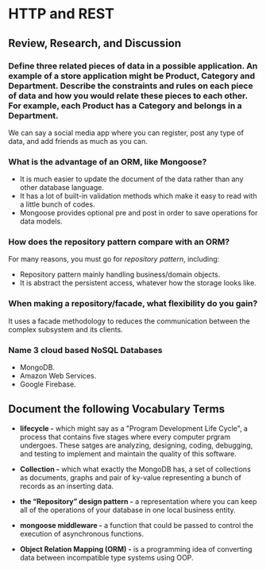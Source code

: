 # HTTP and REST

## Review, Research, and Discussion

### Define three related pieces of data in a possible application. An example of a store application might be Product, Category and Department. Describe the constraints and rules on each piece of data and how you would relate these pieces to each other. For example, each Product has a Category and belongs in a Department.

We can say a social media app where you can register, post any type of data, and add friends as much as you can.

### What is the advantage of an ORM, like Mongoose?
- It is much easier to update the document of the data rather than any other database language.
- It has a lot of built-in validation methods which make it easy to read with a little bunch of codes.
- Mongoose provides optional pre and post in order to save operations for data models.


### How does the repository pattern compare with an ORM?
For many reasons, you must go for _repository pattern_, including:
- Repository pattern mainly handling business/domain objects.
- It is abstract the persistent access, whatever how the storage looks like.

### When making a repository/facade, what flexibility do you gain?
It uses a facade methodology to reduces the communication between the complex subsystem and its clients.

### Name 3 cloud based NoSQL Databases
- MongoDB.
- Amazon Web Services.
- Google Firebase.

## Document the following Vocabulary Terms

- **lifecycle -** which might say as a "Program Development Life Cycle", a process that contains five stages where every computer prgram undergoes. These satges are analyzing, designing, coding, debugging, and testing to implement and maintain the quality of this software.

- **Collection -** which what exactly the MongoDB has, a set of collections as documents, graphs and pair of ky-value representing a bunch of records as an inserting data.

- **the “Repository” design pattern -** a representation where you can keep all of the operations of your database in one local business entity.

- **mongoose middleware -** a function that could be passed to control the execution of asynchronous functions.

- **Object Relation Mapping (ORM) -** is a programming idea of converting data between incompatible type systems using OOP.